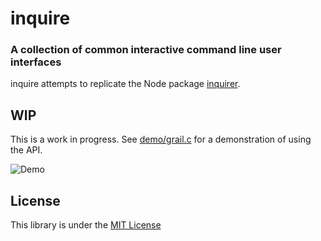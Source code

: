 # inquire
### A collection of common interactive command line user interfaces

inquire attempts to replicate the Node package [inquirer](https://www.npmjs.com/package/inquirer).

## WIP

This is a work in progress.  See [demo/grail.c](https://github.com/burl/inquire/blob/master/demo/grail.go)
for a demonstration of using the API.

![Demo](https://github.com/burl/inquire/blob/master/data/inquire-demo.gif)

## License
This library is under the [MIT License](http://opensource.org/licenses/MIT)
